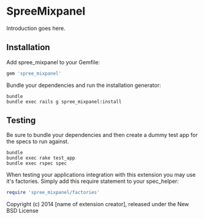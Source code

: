 SpreeMixpanel
=============

Introduction goes here.

Installation
------------

Add spree_mixpanel to your Gemfile:

```ruby
gem 'spree_mixpanel'
```

Bundle your dependencies and run the installation generator:

```shell
bundle
bundle exec rails g spree_mixpanel:install
```

Testing
-------

Be sure to bundle your dependencies and then create a dummy test app for the specs to run against.

```shell
bundle
bundle exec rake test_app
bundle exec rspec spec
```

When testing your applications integration with this extension you may use it's factories.
Simply add this require statement to your spec_helper:

```ruby
require 'spree_mixpanel/factories'
```

Copyright (c) 2014 [name of extension creator], released under the New BSD License
